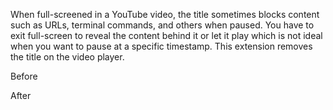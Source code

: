When full-screened in a YouTube video, the title sometimes blocks content such as URLs, terminal commands, and others when paused. You have to exit full-screen to reveal the content behind it or let it play which is not ideal when you want to pause at a specific timestamp. This extension removes the title on the video player.

Before


After

